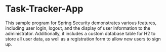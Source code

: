 # Task-Tracker-App
This sample program for Spring Security demonstrates various features, including user login, logout, and the display of user information to the administrator. Additionally, it includes a custom database table for H2 to store all user data, as well as a registration form to allow new users to sign up.
